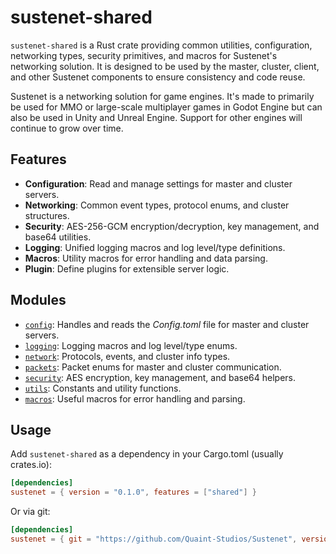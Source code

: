 # sustenet-shared

`sustenet-shared` is a Rust crate providing common utilities, configuration, networking types, security primitives, and macros for Sustenet's networking solution. It is designed to be used by the master, cluster, client, and other Sustenet components to ensure consistency and code reuse.

Sustenet is a networking solution for game engines. It's made to primarily be used for MMO or large-scale multiplayer games in Godot Engine but can also be used in Unity and Unreal Engine. Support for other engines will continue to grow over time.

## Features

- **Configuration**: Read and manage settings for master and cluster servers.
- **Networking**: Common event types, protocol enums, and cluster structures.
- **Security**: AES-256-GCM encryption/decryption, key management, and base64 utilities.
- **Logging**: Unified logging macros and log level/type definitions.
- **Macros**: Utility macros for error handling and data parsing.
- **Plugin**: Define plugins for extensible server logic.

## Modules

- [`config`](src/config.rs): Handles and reads the *Config.toml* file for master and cluster servers.
- [`logging`](src/logging.rs): Logging macros and log level/type enums.
- [`network`](src/network.rs): Protocols, events, and cluster info types.
- [`packets`](src/packets.rs): Packet enums for master and cluster communication.
- [`security`](src/security.rs): AES encryption, key management, and base64 helpers.
- [`utils`](src/utils.rs): Constants and utility functions.
- [`macros`](src/macros.rs): Useful macros for error handling and parsing.

## Usage

Add `sustenet-shared` as a dependency in your Cargo.toml (usually crates.io):

```toml
[dependencies]
sustenet = { version = "0.1.0", features = ["shared"] }
```

Or via git:
```toml
[dependencies]
sustenet = { git = "https://github.com/Quaint-Studios/Sustenet", version = "0.1.0", features = ["shared"] }
```

